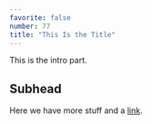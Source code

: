 ```yaml
---
favorite: false
number: 77
title: "This Is the Title"
---
```


This is the intro part.

## Subhead

Here we have more stuff and a [link][].

[link]: http://www.example.com
